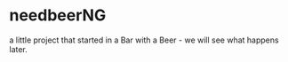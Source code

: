 needbeerNG
==========

a little project that started in a Bar with a Beer - we will see what happens later.
